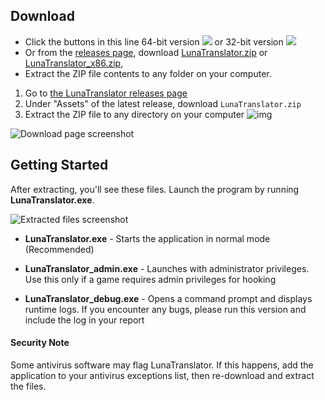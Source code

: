 ## Download

- Click the buttons in this line 64-bit version [<img src="https://img.shields.io/badge/download_64bit-blue"/>](https://github.com/HIllya51/LunaTranslator/releases/latest/download/LunaTranslator.zip) 
or 32-bit version [<img src="https://img.shields.io/badge/download_32bit-blue"/>](https://github.com/HIllya51/LunaTranslator/releases/latest/download/LunaTranslator_x86.zip) 
- Or from the [releases page](https://github.com/HIllya51/LunaTranslator/releases), download [LunaTranslator.zip](https://github.com/HIllya51/LunaTranslator/releases/latest/download/LunaTranslator.zip) or [LunaTranslator_x86.zip](https://github.com/HIllya51/LunaTranslator/releases/latest/download/LunaTranslator_x86.zip), 
- Extract the ZIP file contents to any folder on your computer.

1. Go to [the LunaTranslator releases page](https://github.com/HIllya51/LunaTranslator/releases)
2. Under "Assets" of the latest release, download `LunaTranslator.zip`
3. Extract the ZIP file to any directory on your computer
![img](https://image.lunatranslator.org/zh/download.jpg)

![Download page screenshot](https://image.lunatranslator.org/zh/down.png)

## Getting Started

After extracting, you'll see these files. Launch the program by running **LunaTranslator.exe**.

![Extracted files screenshot](https://image.lunatranslator.org/zh/startup.png)

- **LunaTranslator.exe** - Starts the application in normal mode (Recommended)

- **LunaTranslator_admin.exe** - Launches with administrator privileges. Use this only if a game requires admin privileges for hooking

- **LunaTranslator_debug.exe** - Opens a command prompt and displays runtime logs. If you encounter any bugs, please run this version and include the log in your report

#### Security Note

Some antivirus software may flag LunaTranslator. If this happens, add the application to your antivirus exceptions list, then re-download and extract the files.


